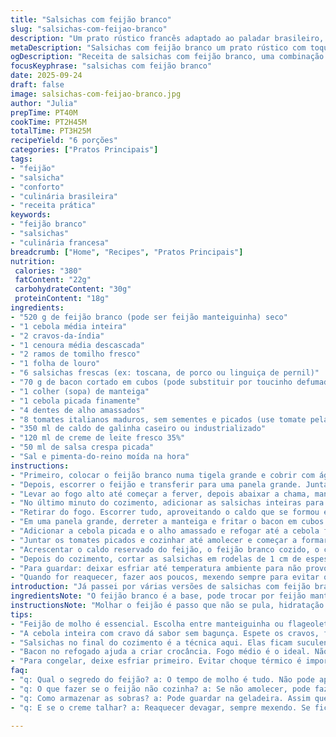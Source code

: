 ```yaml
---
title: "Salsichas com feijão branco"
slug: "salsichas-com-feijao-branco"
description: "Um prato rústico francês adaptado ao paladar brasileiro, combinando salsichas frescas com feijão branco embebido e cozido lentamente. A pancetta dá profundidade ao caldo, as ervas aromáticas equilibram o sabor e o toque de creme suaviza o conjunto. Cozinhar as salsichas junto aos feijões garante que absorvam sabores, enquanto a finalização com tomates traz frescor. Método tradicional respeita tempo e textura, importante para evocar aquele toque caseiro aconchegante. Substituir ingredientes comuns e ajustar o tempo é dica pra evitar que a comida fique seca ou sem personalidade. Receitas assim têm alma, e a técnica revela o chef que existe na cozinha de casa. Resultado: conforto e sabor sem firula."
metaDescription: "Salsichas com feijão branco um prato rústico com toques brasileiros e sabor reconfortante para sua mesa."
ogDescription: "Receita de salsichas com feijão branco, uma combinação deliciosa e aconchegante para dias especiais."
focusKeyphrase: "salsichas com feijão branco"
date: 2025-09-24
draft: false
image: salsichas-com-feijao-branco.jpg
author: "Julia"
prepTime: PT40M
cookTime: PT2H45M
totalTime: PT3H25M
recipeYield: "6 porções"
categories: ["Pratos Principais"]
tags:
- "feijão"
- "salsicha"
- "conforto"
- "culinária brasileira"
- "receita prática"
keywords:
- "feijão branco"
- "salsichas"
- "culinária francesa"
breadcrumb: ["Home", "Recipes", "Pratos Principais"]
nutrition: 
 calories: "380"
 fatContent: "22g"
 carbohydrateContent: "30g"
 proteinContent: "18g"
ingredients:
- "520 g de feijão branco (pode ser feijão manteiguinha) seco"
- "1 cebola média inteira"
- "2 cravos-da-índia"
- "1 cenoura média descascada"
- "2 ramos de tomilho fresco"
- "1 folha de louro"
- "6 salsichas frescas (ex: toscana, de porco ou linguiça de pernil)"
- "70 g de bacon cortado em cubos (pode substituir por toucinho defumado ou tule)"
- "1 colher (sopa) de manteiga"
- "1 cebola picada finamente"
- "4 dentes de alho amassados"
- "8 tomates italianos maduros, sem sementes e picados (use tomate pelado se preferir)"
- "350 ml de caldo de galinha caseiro ou industrializado"
- "120 ml de creme de leite fresco 35%"
- "50 ml de salsa crespa picada"
- "Sal e pimenta-do-reino moída na hora"
instructions:
- "Primeiro, colocar o feijão branco numa tigela grande e cobrir com água limpa. Deixar de molho por umas 4h a temperatura ambiente, completando a água se secar muito. Essa etapa é fundamental para garantir que o feijão cozinhe por igual e se torne macio mas sem desmanchar."
- "Depois, escorrer o feijão e transferir para uma panela grande. Juntar a cebola inteira com os cravos espetados na casca (isso dá aroma sem ficar pedaço no prato), a cenoura, um ramo de tomilho e a folha de louro. Colocar sal grosso com moderação - feijão com muito sal fica duro."
- "Levar ao fogo alto até começar a ferver, depois abaixar a chama, manter uma fervura leve para não cozinhar rápido demais nem formar muita espuma; ir tirando a espuma que aparece com uma escumadeira. Cozinhar por aproximadamente 1 hora e 25 minutos. Sinais que o feijão está quase pronto: grãos inchados, casca firme mas macia."
- "No último minuto do cozimento, adicionar as salsichas inteiras para que cozinhem junto, absorvendo o sabor do caldo. Evite furar a salsicha antes para preservar suculência."
- "Retirar do fogo. Escorrer tudo, aproveitando o caldo que se formou em outra panela. Jogar fora o que foi usado para temperar (a cebola com cravo, cenoura, tomilho e louro), que já transferiu aroma ao feijão. Esse passo evita sabores amargos ou de madeira."
- "Em uma panela grande, derreter a manteiga e fritar o bacon em cubos até dourar e soltar gordura - isso vai ampliar o sabor e dar aquela textura crocante por fora que é ouro na cozinha."
- "Adicionar a cebola picada e o alho amassado e refogar até a cebola ficar translúcida, cuidado para não queimar o alho, que amarga fácil - mexa sempre."
- "Juntar os tomates picados e cozinhar até amolecer e começar a formar um molho denso e avermelhado, aroma doce tomando conta da cozinha, uns 8 minutos."
- "Acrescentar o caldo reservado do feijão, o feijão branco cozido, o creme de leite e o segundo ramo de tomilho. Misturar delicadamente para não quebrar os grãos. Levar à fervura baixa para cozinhar tudo junto lentamente por cerca de 1 hora, mexendo ocasionalmente para não grudar no fundo."
- "Depois do cozimento, cortar as salsichas em rodelas de 1 cm de espessura e incorporar ao molho com o feijão, junto com a salsa picada. Cozinhar por mais 15 minutos para que o gosto final seja uniforme. Ajustar sal e pimenta à gosto."
- "Para guardar: deixar esfriar até temperatura ambiente para não provocar choque térmico na geladeira ou congelador. Pode congelar em potes bem fechados, ideal para até 3 meses, basta descongelar lentamente na geladeira antes de aquecer."
- "Quando for reaquecer, fazer aos poucos, mexendo sempre para evitar que creme talhe ou que o feijão fique ressecado. Se estiver seco, pode adicionar um pouco mais de caldo ou água quente."
introduction: "Já passei por várias versões de salsichas com feijão branco na vida. Tem que entender que o segredo começa no feijão; o tempo precisa ser respeitado para não atrofiar os grãos ou deixar duro. No Brasil, a gente tem o feijão manteiguinha, que casa bem com o prato e adapta ao nosso toque humildão. Colocar as salsichas no final do cozimento ajuda a não perder suculência, e a pancetta revela camadas de sabor que o bacon comum não dá. Acredite, o creme, apesar de parecer opcional, dá aquele conforto cremoso que equilibra a rusticidade dos ingredientes. Um prato meio lento, tipo domingo de chuva, desses que você sente o cheiro invadir a casa e chamar pra mesa. Pra mim, cozinha é assim, quase terapia com panela de barro."
ingredientsNote: "O feijão branco é a base, pode trocar por feijão manteiguinha caso não ache flageolet, ambos têm textura parecida e cozinham relativamente rápido. Se só tiver feijão carioca, o tempo muda; cuidado para não desfazer. Se não tiver pancetta bacana, bacon defumado da boa serve - só controlar a quantidade pra não ficar muito forte. Creme de leite fresco pode virar creme de leite comum, ajustar um pouco a consistência. Para o caldo, caldo de legumes substitui caldo de galinha se quiser versão vegetariana. Quanto às salsichas, a original francesa usa Toulouse, no Brasil preferi linguiça toscana, pegajosa na medida, mas o importante é frescor da carne. Assim o caldo fica rico e não aguado. A salsa é pra finalizar, só coloca na hora final pra manter cor e aroma vivos."
instructionsNote: "Molhar o feijão é passo que não se pula, hidratação correta economiza gas e evita que fique duro. Perceber fervura na temperatura certa é entender quando a água borbulha levemente, borbulhas grandes indicam temperatura alta demais e feijão desmancha rápido. Cuidado ao escumar a espuma, porque ela costuma ser amargor disfarçado. A cebola com cravo serve tipo saquinho de tempero; fácil de tirar dps pra evitar borrões e pedaços complicados na hora de servir. Quando fritar bacon na manteiga, controle fogo médio para não queimar gordura. O alho entra depois da cebola, pra não queimar – alho escuro amargo mata o prato. O molho dos tomates deve apurar em fogo moderado, esperando aquela textura quase pomarola que gruda na colher. O cozimento final com creme e feijão exige paciência; mexer com colher de pau garante evitar óleo no fundo, ajeitando textura. Cortar a salsicha só no final mantém caldo gostoso e salsicha intacta. Para congelar, sempre deixar pratos com creme esfriarem fora da geladeira antes de entrar, evita caldo azedo. Se precisar apressar, coloque panela em banho-maria frio, mexendo sempre."
tips:
- "Feijão de molho é essencial. Escolha entre manteiguinha ou flageolet. Essa etapa evita grãos duros. Uma boa hidratação. Cuidado com temperatura da água. Não deixe secar muito."
- "A cebola inteira com cravo dá sabor sem bagunça. Espete os cravos, fica fácil depois. Sem pedaços que atrapalham a hora de servir. Um truque simples que muda tudo na receita."
- "Salsichas no final do cozimento é a técnica aqui. Elas ficam suculentas. Não fuja dessa dica. Retirar do fogo na hora certa é crucial. Não perca a magia do sabor."
- "Bacon no refogado ajuda a criar crocância. Fogo médio é o ideal. Não queime. O alho entra depois, cuidado com amargor. Esses detalhes fazem diferença no resultado final."
- "Para congelar, deixe esfriar primeiro. Evitar choque térmico é importante. Funciona por até 3 meses. Sempre descongele lentamente antes de aquecer. Assim mantém a textura."
faq:
- "q: Qual o segredo do feijão? a: O tempo de molho é tudo. Não pode apressar o cozimento. O grão precisa ficar macio, mas na medida. Nada de desmanchar."
- "q: O que fazer se o feijão não cozinha? a: Se não amolecer, pode fazer mais tempo. Cuidado com a chama alta. Borbulha forte desmancha. Vai regulando devagar."
- "q: Como armazenar as sobras? a: Pode guardar na geladeira. Assim que esfriar, coloque em pote. Também dá pra congelar. Nunca coloque quente."
- "q: E se o creme talhar? a: Reaquecer devagar, sempre mexendo. Se ficar seco, adicione caldo. O ideal é calor suave. Evitar que o gosto mude."

---
```

